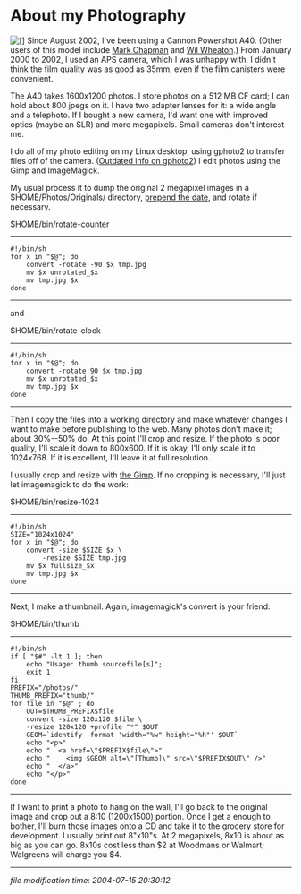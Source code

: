 About my Photography
====================

[![[]](https://halcanary.org/photos/thumb/2002-08-25-curtis02.jpg)](/photos/2002-08-25-curtis02.jpg) Since August 2002, I've been using a Cannon Powershot A40. (Other users of this model include [Mark Chapman](http://nuclear.physics.wisc.edu/~chapman/pictures/) and [Wil Wheaton](http://wwdn.textamerica.com/).) From January 2000 to 2002, I used an APS camera, which I was unhappy with. I didn't think the film quality was as good as 35mm, even if the film canisters were convenient.

The A40 takes 1600x1200 photos. I store photos on a 512 MB CF card; I can hold about 800 jpegs on it. I have two adapter lenses for it: a wide angle and a telephoto. If I bought a new camera, I'd want one with improved optics (maybe an SLR) and more megapixels. Small cameras don't interest me.

I do all of my photo editing on my Linux desktop, using gphoto2 to transfer files off of the camera. ([Outdated info on gphoto2](/p/a40/)) I edit photos using the Gimp and ImageMagick.

My usual process it to dump the original 2 megapixel images in a $HOME/Photos/Originals/ directory, [prepend the date](/archives/000179.html), and rotate if necessary.

$HOME/bin/rotate-counter

* * *

    #!/bin/sh
    for x in "$@"; do 
        convert -rotate -90 $x tmp.jpg
        mv $x unrotated_$x
        mv tmp.jpg $x
    done

* * *

and

$HOME/bin/rotate-clock

* * *

    #!/bin/sh
    for x in "$@"; do 
        convert -rotate 90 $x tmp.jpg
        mv $x unrotated_$x
        mv tmp.jpg $x
    done

* * *

Then I copy the files into a working directory and make whatever changes I want to make before publishing to the web. Many photos don't make it; about 30%--50% do. At this point I'll crop and resize. If the photo is poor quality, I'll scale it down to 800x600. If it is okay, I'll only scale it to 1024x768. If it is excellent, I'll leave it at full resolution.

I usually crop and resize with [the Gimp](http://gimp.org). If no cropping is necessary, I'll just let imagemagick to do the work:

$HOME/bin/resize-1024

* * *

    #!/bin/sh
    SIZE="1024x1024"
    for x in "$@"; do 
        convert -size $SIZE $x \
            -resize $SIZE tmp.jpg
        mv $x fullsize_$x
        mv tmp.jpg $x
    done

* * *

Next, I make a thumbnail. Again, imagemagick's convert is your friend:

$HOME/bin/thumb

* * *

    #!/bin/sh
    if [ "$#" -lt 1 ]; then
        echo "Usage: thumb sourcefile[s]";
        exit 1
    fi
    PREFIX="/photos/"
    THUMB_PREFIX="thumb/"
    for file in "$@" ; do 
        OUT=$THUMB_PREFIX$file
        convert -size 120x120 $file \
    	-resize 120x120 +profile "*" $OUT
        GEOM=`identify -format 'width="%w" height="%h"' $OUT`
        echo "<p>"
        echo "  <a href=\"$PREFIX$file\">"
        echo "    <img $GEOM alt=\"[Thumb]\" src=\"$PREFIX$OUT\" />"
        echo "  </a>"
        echo "</p>"
    done

* * *

If I want to print a photo to hang on the wall, I'll go back to the original image and crop out a 8:10 (1200x1500) portion. Once I get a enough to bother, I'll burn those images onto a CD and take it to the grocery store for development. I usually print out 8"x10"s. At 2 megapixels, 8x10 is about as big as you can go. 8x10s cost less than $2 at Woodmans or Walmart; Walgreens will charge you $4.

* * *

<div class="rightside"><em>file modification time: 2004-07-15 20:30:12</em></div>

